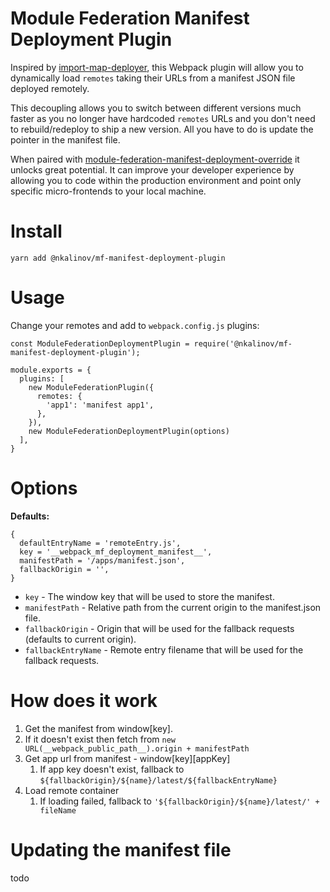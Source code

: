 # Module Federation Manifest Deployment Plugin

Inspired by [import-map-deployer](https://github.com/single-spa/import-map-deployer),
this Webpack plugin will allow you to dynamically load `remotes` taking their URLs from a manifest JSON file deployed
remotely.

This decoupling allows you to switch between different versions much faster as you no longer have hardcoded `remotes`
URLs and you don't need to rebuild/redeploy to ship a new version. All you have to do is update the pointer in the
manifest file.

When paired
with [module-federation-manifest-deployment-override](https://github.com/nkalinov/microfrontends/tree/main/packages/module-federation-manifest-deployment-override)
it unlocks great potential. It can improve your developer experience by allowing you to code within the production
environment
and point only specific micro-frontends to your local machine.

# Install

`yarn add @nkalinov/mf-manifest-deployment-plugin`

# Usage

Change your remotes and add to `webpack.config.js` plugins:

```
const ModuleFederationDeploymentPlugin = require('@nkalinov/mf-manifest-deployment-plugin');

module.exports = {
  plugins: [
    new ModuleFederationPlugin({
      remotes: {
        'app1': 'manifest app1',
      },
    }),
    new ModuleFederationDeploymentPlugin(options)
  ],
}
```

# Options

**Defaults:**

```
{
  defaultEntryName = 'remoteEntry.js',
  key = '__webpack_mf_deployment_manifest__',
  manifestPath = '/apps/manifest.json',
  fallbackOrigin = '',
}
```

- `key` - The window key that will be used to store the manifest.
- `manifestPath` - Relative path from the current origin to the manifest.json file.
- `fallbackOrigin` - Origin that will be used for the fallback requests (defaults to current origin).
- `fallbackEntryName` - Remote entry filename that will be used for the fallback requests.

# How does it work

1. Get the manifest from window[key].
2. If it doesn't exist then fetch from `new URL(__webpack_public_path__).origin + manifestPath`
3. Get app url from manifest - window[key][appKey]
    1. If app key doesn't exist, fallback to `${fallbackOrigin}/${name}/latest/${fallbackEntryName}`
4. Load remote container
    1. If loading failed, fallback to `'${fallbackOrigin}/${name}/latest/' + fileName`

# Updating the manifest file

todo